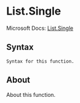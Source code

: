 # List.Single

Microsoft Docs: [List.Single](https://docs.microsoft.com/en-us/powerquery-m/list-single)

## Syntax

```
Syntax for this function.
```

## About

About this function.

